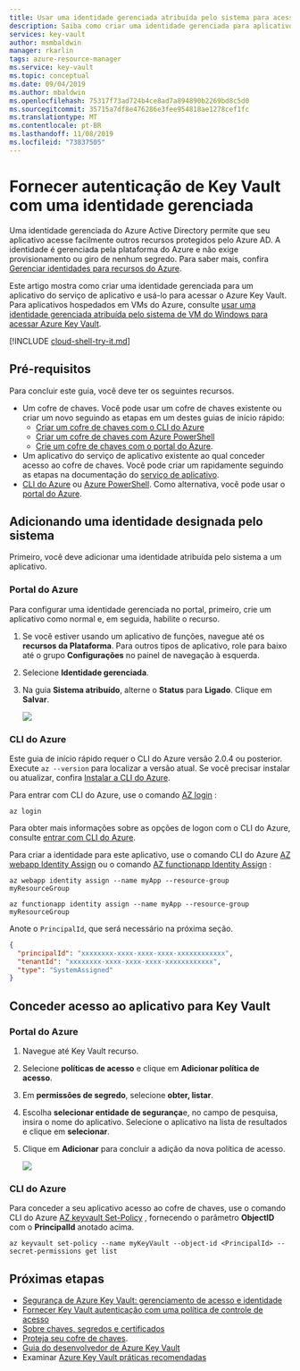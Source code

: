 ```yaml
---
title: Usar uma identidade gerenciada atribuída pelo sistema para acessar Azure Key Vault
description: Saiba como criar uma identidade gerenciada para aplicativos do serviço de aplicativo e como usá-lo para acessar o Azure Key Vault
services: key-vault
author: msmbaldwin
manager: rkarlin
tags: azure-resource-manager
ms.service: key-vault
ms.topic: conceptual
ms.date: 09/04/2019
ms.author: mbaldwin
ms.openlocfilehash: 75317f73ad724b4ce8ad7a894890b2269bd8c5d0
ms.sourcegitcommit: 35715a7df8e476286e3fee954818ae1278cef1fc
ms.translationtype: MT
ms.contentlocale: pt-BR
ms.lasthandoff: 11/08/2019
ms.locfileid: "73837505"
---
```

# <a name="provide-key-vault-authentication-with-a-managed-identity"></a>Fornecer autenticação de Key Vault com uma identidade gerenciada

Uma identidade gerenciada do Azure Active Directory permite que seu aplicativo acesse facilmente outros recursos protegidos pelo Azure AD. A identidade é gerenciada pela plataforma do Azure e não exige provisionamento ou giro de nenhum segredo. Para saber mais, confira [Gerenciar identidades para recursos do Azure](../active-directory/managed-identities-azure-resources/overview.md). 

Este artigo mostra como criar uma identidade gerenciada para um aplicativo do serviço de aplicativo e usá-lo para acessar o Azure Key Vault. Para aplicativos hospedados em VMs do Azure, consulte [usar uma identidade gerenciada atribuída pelo sistema de VM do Windows para acessar Azure Key Vault](../active-directory/managed-identities-azure-resources/tutorial-windows-vm-access-nonaad.md).


[!INCLUDE [cloud-shell-try-it.md](../../includes/cloud-shell-try-it.md)]

## <a name="prerequisites"></a>Pré-requisitos 

Para concluir este guia, você deve ter os seguintes recursos. 

- Um cofre de chaves. Você pode usar um cofre de chaves existente ou criar um novo seguindo as etapas em um destes guias de início rápido:
   - [Criar um cofre de chaves com o CLI do Azure](quick-create-cli.md)
   - [Criar um cofre de chaves com Azure PowerShell](quick-create-powershell.md)
   - [Crie um cofre de chaves com o portal do Azure](quick-create-portal.md).
- Um aplicativo do serviço de aplicativo existente ao qual conceder acesso ao cofre de chaves. Você pode criar um rapidamente seguindo as etapas na documentação do [serviço de aplicativo](../app-service/overview.md).
- [CLI do Azure](/cli/azure/install-azure-cli?view=azure-cli-latest) ou [Azure PowerShell](/powershell/azure/overview). Como alternativa, você pode usar o [portal do Azure](https://portal.azure.com).


## <a name="adding-a-system-assigned-identity"></a>Adicionando uma identidade designada pelo sistema 

Primeiro, você deve adicionar uma identidade atribuída pelo sistema a um aplicativo. 
 
### <a name="azure-portal"></a>Portal do Azure 

Para configurar uma identidade gerenciada no portal, primeiro, crie um aplicativo como normal e, em seguida, habilite o recurso. 

1. Se você estiver usando um aplicativo de funções, navegue até os **recursos da Plataforma**. Para outros tipos de aplicativo, role para baixo até o grupo **Configurações** no painel de navegação à esquerda. 

1. Selecione **Identidade gerenciada**. 

1. Na guia **Sistema atribuído**, alterne o **Status** para **Ligado**. Clique em **Salvar**. 

    ![](./media/managed-identity-system-assigned.png)

### <a name="azure-cli"></a>CLI do Azure

Este guia de início rápido requer o CLI do Azure versão 2.0.4 ou posterior. Execute `az --version` para localizar a versão atual. Se você precisar instalar ou atualizar, confira [Instalar a CLI do Azure](/cli/azure/install-azure-cli?view=azure-cli-latest). 

Para entrar com CLI do Azure, use o comando [AZ login](/cli/azure/reference-index?view=azure-cli-latest#az-login) :

```azurecli-interactive
az login
```

Para obter mais informações sobre as opções de logon com o CLI do Azure, consulte [entrar com CLI do Azure](/cli/azure/authenticate-azure-cli?view=azure-cli-latest). 

Para criar a identidade para este aplicativo, use o comando CLI do Azure [AZ webapp Identity Assign](/cli/azure/webapp/identity?view=azure-cli-latest#az-webapp-identity-assign) ou o comando [AZ functionapp Identity Assign](/cli/azure/functionapp/identity?view=azure-cli-latest#az-functionapp-identity-assign) :


```azurecli-interactive
az webapp identity assign --name myApp --resource-group myResourceGroup
```

```azurecli-interactive
az functionapp identity assign --name myApp --resource-group myResourceGroup
```

Anote o `PrincipalId`, que será necessário na próxima seção.

```json
{
  "principalId": "xxxxxxxx-xxxx-xxxx-xxxx-xxxxxxxxxxxx",
  "tenantId": "xxxxxxxx-xxxx-xxxx-xxxx-xxxxxxxxxxxx",
  "type": "SystemAssigned"
}
```
## <a name="grant-your-app-access-to-key-vault"></a>Conceder acesso ao aplicativo para Key Vault 

### <a name="azure-portal"></a>Portal do Azure

1.  Navegue até Key Vault recurso. 

1.  Selecione **políticas de acesso** e clique em **Adicionar política de acesso**. 

1.  Em **permissões de segredo**, selecione **obter, listar**. 

1.  Escolha **selecionar entidade de segurança**e, no campo de pesquisa, insira o nome do aplicativo.  Selecione o aplicativo na lista de resultados e clique em **selecionar**. 

1.  Clique em **Adicionar** para concluir a adição da nova política de acesso.

    ![](./media/managed-identity-access-policy.png)

### <a name="azure-cli"></a>CLI do Azure

Para conceder a seu aplicativo acesso ao cofre de chaves, use o comando CLI do Azure [AZ keyvault Set-Policy](/cli/azure/keyvault?view=azure-cli-latest#az-keyvault-set-policy) , fornecendo o parâmetro **ObjectID** com o **PrincipalId** anotado acima.

```azurecli-interactive
az keyvault set-policy --name myKeyVault --object-id <PrincipalId> --secret-permissions get list 
```

## <a name="next-steps"></a>Próximas etapas

- [Segurança de Azure Key Vault: gerenciamento de acesso e identidade](overview-security.md#identity-and-access-management)
- [Fornecer Key Vault autenticação com uma política de controle de acesso](key-vault-group-permissions-for-apps.md)
- [Sobre chaves, segredos e certificados](about-keys-secrets-and-certificates.md)
- [Proteja seu cofre de chaves](key-vault-secure-your-key-vault.md).
- [Guia do desenvolvedor de Azure Key Vault](key-vault-developers-guide.md)
- Examinar [Azure Key Vault práticas recomendadas](key-vault-best-practices.md)
